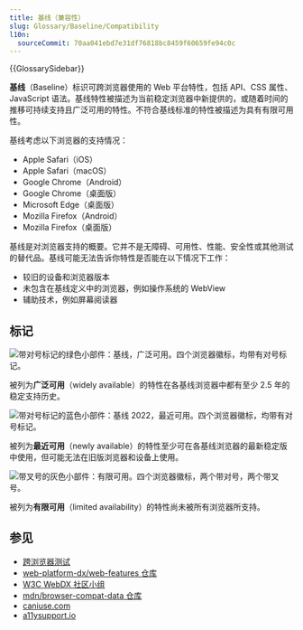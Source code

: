 ```yaml
---
title: 基线（兼容性）
slug: Glossary/Baseline/Compatibility
l10n:
  sourceCommit: 70aa041ebd7e31df76818bc8459f60659fe94c0c
---
```


{{GlossarySidebar}}

**基线**（Baseline）标识可跨浏览器使用的 Web 平台特性，包括 API、CSS 属性、JavaScript 语法。基线特性被描述为当前稳定浏览器中新提供的，或随着时间的推移可持续支持且广泛可用的特性。不符合基线标准的特性被描述为具有有限可用性。

基线考虑以下浏览器的支持情况：

- Apple Safari（iOS）
- Apple Safari（macOS）
- Google Chrome（Android）
- Google Chrome（桌面版）
- Microsoft Edge（桌面版）
- Mozilla Firefox（Android）
- Mozilla Firefox（桌面版）

基线是对浏览器支持的概要。它并不是无障碍、可用性、性能、安全性或其他测试的替代品。基线可能无法告诉你特性是否能在以下情况下工作：

- 较旧的设备和浏览器版本
- 未包含在基线定义中的浏览器，例如操作系统的 WebView
- 辅助技术，例如屏幕阅读器

## 标记

![带对号标记的绿色小部件：基线，广泛可用。四个浏览器徽标，均带有对号标记。](high.png)

被列为**广泛可用**（widely available）的特性在各基线浏览器中都有至少 2.5 年的稳定支持历史。

![带对号标记的蓝色小部件：基线 2022，最近可用。四个浏览器徽标，均带有对号标记。](limited.png)

被列为**最近可用**（newly available）的特性至少可在各基线浏览器的最新稳定版中使用，但可能无法在旧版浏览器和设备上使用。

![带叉号的灰色小部件：有限可用。四个浏览器徽标，两个带对号，两个带叉号。](low.png)

被列为**有限可用**（limited availability）的特性尚未被所有浏览器所支持。

## 参见

- [跨浏览器测试](/zh-CN/docs/Learn/Tools_and_testing/Cross_browser_testing)
- [web-platform-dx/web-features 仓库](https://github.com/web-platform-dx/web-features)
- [W3C WebDX 社区小组](https://www.w3.org/community/webdx/)
- [mdn/browser-compat-data 仓库](https://github.com/mdn/browser-compat-data)
- [caniuse.com](https://caniuse.com/)
- [a11ysupport.io](https://a11ysupport.io/)
